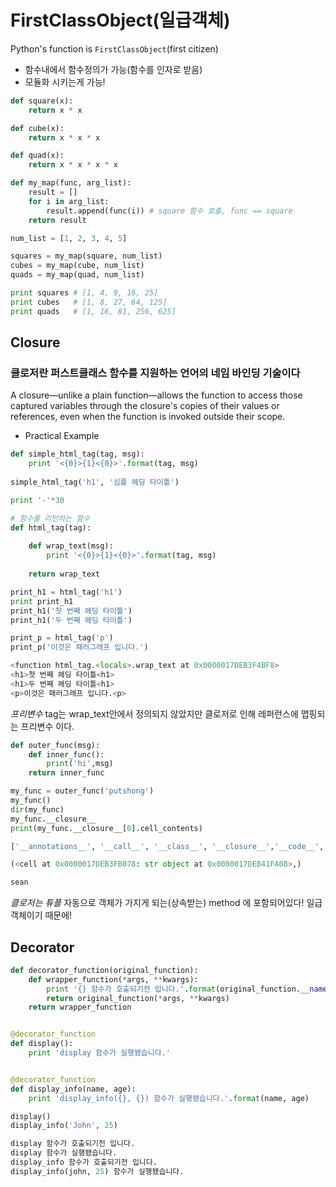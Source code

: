 # FirstClassObject(일급객체)

Python's function is `FirstClassObject`(first citizen)

- 함수내에서 함수정의가 가능(함수를 인자로 받음)
- 모듈화 시키는게 가능!

```python
def square(x):
    return x * x

def cube(x):
    return x * x * x

def quad(x):
    return x * x * x * x

def my_map(func, arg_list):
    result = []
    for i in arg_list:
        result.append(func(i)) # square 함수 호출, func == square
    return result

num_list = [1, 2, 3, 4, 5]

squares = my_map(square, num_list)
cubes = my_map(cube, num_list)
quads = my_map(quad, num_list)

print squares # [1, 4, 9, 16, 25]
print cubes   # [1, 8, 27, 64, 125]
print quads   # [1, 16, 81, 256, 625]
```

## Closure
### 클로저란 퍼스트클래스 함수를 지원하는 언어의 네임 바인딩 기술이다
A closure—unlike a plain function—allows the function to access those captured variables through the closure's copies of their values or references, even when the function is invoked outside their scope.

- Practical Example
```python
def simple_html_tag(tag, msg):
    print '<{0}>{1}<{0}>'.format(tag, msg)
    
simple_html_tag('h1', '심플 헤딩 타이틀')

print '-'*30

# 함수를 리턴하는 함수
def html_tag(tag):
    
    def wrap_text(msg):
        print '<{0}>{1}<{0}>'.format(tag, msg)
        
    return wrap_text

print_h1 = html_tag('h1') 
print print_h1 
print_h1('첫 번째 헤딩 타이틀') 
print_h1('두 번째 헤딩 타이틀') 

print_p = html_tag('p')
print_p('이것은 패러그래프 입니다.')
```

```python
<function html_tag.<locals>.wrap_text at 0x0000017DEB3F4BF8>
<h1>첫 번째 헤딩 타이틀<h1>
<h1>두 번째 헤딩 타이틀<h1>
<p>이것은 패러그래프 입니다.<p>
```

*프리변수*
tag는 wrap_text안에서 정의되지 않았지만 클로저로 인해 레퍼런스에 맵핑되는 프리변수 이다.

```python
def outer_func(msg):
    def inner_func():
        print('hi',msg)
    return inner_func 

my_func = outer_func('putshong')
my_func()
dir(my_func)
my_func.__closure__
print(my_func.__closure__[0].cell_contents)
```
```python
['__annotations__', '__call__', '__class__', '__closure__','__code__','__defaults__','__delattr__', '__dict__', '__dir__', '__doc__', '__eq__', '__format__','__ge__','__get__', '__getattribute__', '__globals__', '__gt__', '__hash__', '__init__', '__kwdefaults__', '__le__', '__lt__', '__module__', '__name__', '__ne__', '__new__','__qualname__','__reduce__','__reduce_ex__', '__repr__', '__setattr__', '__sizeof__', '__str__','__subclasshook__']

(<cell at 0x0000017DEB3FB078: str object at 0x0000017DEB41FA08>,)

sean
```
*클로저는 튜플*
자동으로 객체가 가지게 되는(상속받는) method 에 포함되어있다!
일급객체이기 때문에!

## Decorator

```python
def decorator_function(original_function):
    def wrapper_function(*args, **kwargs): 
        print '{} 함수가 호출되기전 입니다.'.format(original_function.__name__)
        return original_function(*args, **kwargs) 
    return wrapper_function


@decorator_function
def display():
    print 'display 함수가 실행됐습니다.'


@decorator_function
def display_info(name, age):
    print 'display_info({}, {}) 함수가 실행됐습니다.'.format(name, age)

display()
display_info('John', 25)
```

```python
display 함수가 호출되기전 입니다.
display 함수가 실행됐습니다.
display_info 함수가 호출되기전 입니다.
display_info(john, 25) 함수가 실행됐습니다.
```
